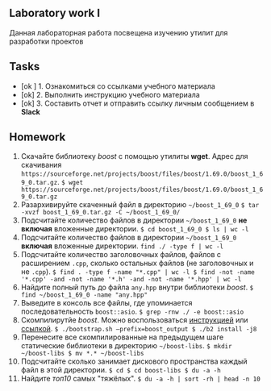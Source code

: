 ## Laboratory work I

Данная лабораторная работа посвещена изучению утилит для разработки проектов

## Tasks

- [ok ] 1. Ознакомиться со ссылками учебного материала
- [ok] 2. Выполнить инструкцию учебного материала
- [ok] 3. Составить отчет и отправить ссылку личным сообщением в **Slack**

## Homework

1. Скачайте библиотеку *boost* с помощью утилиты **wget**. Адрес для скачивания `https://sourceforge.net/projects/boost/files/boost/1.69.0/boost_1_69_0.tar.gz`.
`$ wget https://sourceforge.net/projects/boost/files/boost/1.69.0/boost_1_69_0.tar.gz`
2. Разархивируйте скаченный файл в директорию `~/boost_1_69_0`
`$ tar -xvzf boost_1_69_0.tar.gz -C ~/boost_1_69_0/`
3. Подсчитайте количество файлов в директории `~/boost_1_69_0` **не включая** вложенные директории.
`$ cd boost_1_69_0
$ ls | wc -l`
4. Подсчитайте количество файлов в директории `~/boost_1_69_0` **включая** вложенные директории.
`find ./ -type f | wc -l`
5. Подсчитайте количество заголовочных файлов, файлов с расширением `.cpp`, сколько остальных файлов (не заголовочных и не `.cpp`).
`$ find . -type f -name "*.cpp" | wc -l
$ find -not -name '*.cpp' -and -not -name '*.h' -and -not -name '*.hpp' | wc -l`
6. Найдите полный путь до файла `any.hpp` внутри библиотеки *boost*.
`$ find ~/boost_1_69_0 -name "any.hpp"`
7. Выведите в консоль все файлы, где упоминается последовательность `boost::asio`.
`$ grep -rnw ./ -e boost::asio`
8. Скомпилирутйе *boost*. Можно воспользоваться [инструкцией](https://www.boost.org/doc/libs/1_61_0/more/getting_started/unix-variants.html#or-build-custom-binaries) или [ссылкой](https://codeyarns.com/2017/01/24/how-to-build-boost-on-linux/).
`$ ./bootstrap.sh —prefix=boost_output
$ ./b2 install -j8`
9. Перенесите все скомпилированные на предыдущем шаге статические библиотеки в директорию `~/boost-libs`.
`$ mkdir ~/boost-libs
$ mv *.* ~/boost-libs`
10. Подсчитайте сколько занимает дискового пространства каждый файл в этой директории.
`$ cd
$ cd boost-libs
$ du -a -h`
11. Найдите *топ10* самых "тяжёлых".
`$ du -a -h | sort -rh | head -n 10`
